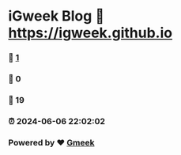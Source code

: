 # iGweek Blog :link: https://igweek.github.io 
### :page_facing_up: [1](https://igweek.github.io/tag.html) 
### :speech_balloon: 0 
### :hibiscus: 19 
### :alarm_clock: 2024-06-06 22:02:02 
### Powered by :heart: [Gmeek](https://github.com/Meekdai/Gmeek)
